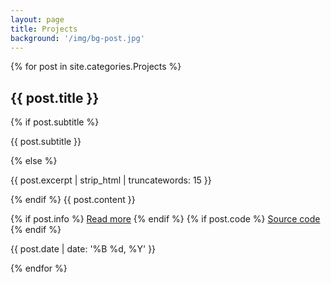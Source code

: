 ```yaml
---
layout: page
title: Projects
background: '/img/bg-post.jpg'
---
```


{% for post in site.categories.Projects %}
 <article class="post-preview">
  <!-- <a href="{{ post.url | prepend: site.baseurl | replace: '//', '/' }}"> -->
    <h2 class="post-title">{{ post.title }}</h2>
    {% if post.subtitle %}
    <p class="post-subtitle">{{ post.subtitle }}</p>
    {% else %}
    <p class="post-subtitle">{{ post.excerpt | strip_html | truncatewords: 15 }}</p>
    {% endif %}
    <!-- <p><b>Role:</b>{{ post.role }}</p>
    <p><b>Why: </b>{{ post.why }}</p>
    <p><b>What: </b>{{ post.what }} </p>
    <p><b>Read More:</b>{{ post.link }}</p> -->
    {{ post.content }}
  <!-- </a> -->
  <p class="post-link">
  {% if post.info %}
    <a href="{{ post.info }}">Read more</a>
  {% endif %}
  {% if post.code %}
    <a href="{{ post.code }}">Source code</a>
  {% endif %}
  </p>
  <p class="post-meta">{{ post.date | date: '%B %d, %Y' }}</p>
</article>
{% endfor %}
